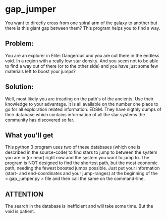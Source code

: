 # gap_jumper
You want to directly cross from one spiral arm of the galaxy to another but there is this giant gap between them? This program helps you to find a way.

## Problem:  
You are an explorer in Elite: Dangerous und you are out there in the endless void. In a region with a really low star density. And you seem not to be able to find a way out of there (or to the other side) and you have just some few materials left to boost your jumps?

## Solution:  
Well, most likely you are treading on the path's of the ancients. Use their knowledge to your advantage. It is all available on the number one place to go for all exploration related information: EDSM. 
They have nigthly dumps of their database which contains information of all the star systems the community has discovered so far.

## What you'll get
This python 3 program uses two of these databases (which one is described in the source-code) to find stars to jump to between the system you are in (or near) right now and the system you want to jump to.
The program is NOT designed to find the shortest path, but the most economic path, needing the fewest boosted jumps possible.
Just put your information (start- and end-coordinates and your jump-ranges) at the beginning of the < gap_jumper.py > file and then call the same on the command-line.

## ATTENTION
The search in the database is inefficient and will take some time. But the void is patient.
